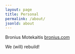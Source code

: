 ```yaml
---
layout: page
title: Personal
permalink: /about/
jsonld: about
---
```


Bronius Motekaitis [bronius.com](https://bronius.com/)

We (will) rebuild!
